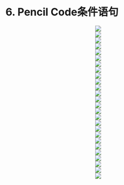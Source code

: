# 6. Pencil Code条件语句


<center><img src="/assets/b21.png"/></center>
<center><img src="/assets/b22.png"/></center>
<center><img src="/assets/b23.png"/></center>
<center><img src="/assets/b24.png"/></center>
<center><img src="/assets/b25.png"/></center>
<center><img src="/assets/b26.png"/></center>
<center><img src="/assets/b27.png"/></center>
<center><img src="/assets/b28.png"/></center>
<center><img src="/assets/b29.png"/></center>
<center><img src="/assets/b30.png"/></center>
<center><img src="/assets/b31.png"/></center>
<center><img src="/assets/b32.png"/></center>
<center><img src="/assets/b33.png"/></center>
<center><img src="/assets/b34.png"/></center>
<center><img src="/assets/b35.png"/></center>
<center><img src="/assets/b36.png"/></center>
<center><img src="/assets/b37.png"/></center>
<center><img src="/assets/b38.png"/></center>
<center><img src="/assets/b39.png"/></center>
<center><img src="/assets/b40.png"/></center>
<center><img src="/assets/b41.png"/></center>
<center><img src="/assets/b42.png"/></center>
<center><img src="/assets/b43.png"/></center>
<center><img src="/assets/b44.png"/></center>
<center><img src="/assets/b45.png"/></center>
<center><img src="/assets/b46.png"/></center>
